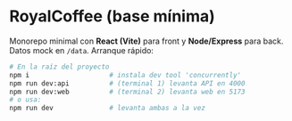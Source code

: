 # RoyalCoffee (base mínima)

Monorepo minimal con **React (Vite)** para front y **Node/Express** para back.
Datos mock en `/data`. Arranque rápido:

```bash
# En la raíz del proyecto
npm i                    # instala dev tool 'concurrently'
npm run dev:api          # (terminal 1) levanta API en 4000
npm run dev:web          # (terminal 2) levanta web en 5173
# o usa:
npm run dev              # levanta ambas a la vez
```
